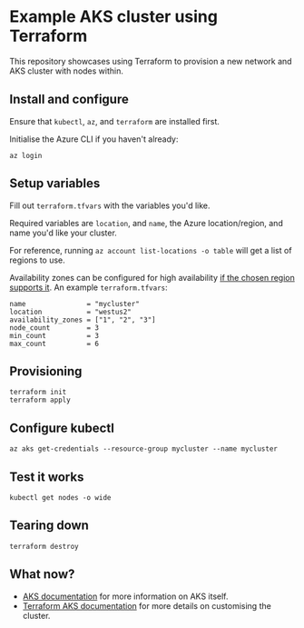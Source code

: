 # Example AKS cluster using Terraform

This repository showcases using Terraform to provision a new network and AKS cluster with nodes within.

## Install and configure

Ensure that `kubectl`, `az`, and `terraform` are installed first.

Initialise the Azure CLI if you haven't already:

```shell
az login
```

## Setup variables

Fill out `terraform.tfvars` with the variables you'd like.

Required variables are `location`, and `name`, the Azure location/region, and name you'd like your cluster.

For reference, running `az account list-locations -o table` will get a list of regions to use.

Availability zones can be configured for high availability [if the chosen region supports it](https://docs.microsoft.com/en-us/azure/aks/availability-zones#limitations-and-region-availability). An example `terraform.tfvars`:

```
name               = "mycluster"
location           = "westus2"
availability_zones = ["1", "2", "3"]
node_count         = 3
min_count          = 3
max_count          = 6
```

## Provisioning

```shell
terraform init
terraform apply
```

## Configure kubectl

```shell
az aks get-credentials --resource-group mycluster --name mycluster
```

## Test it works

```shell
kubectl get nodes -o wide
```

## Tearing down

```shell
terraform destroy
```

## What now?

* [AKS documentation](https://docs.microsoft.com/en-us/azure/aks/) for more information on AKS itself.
* [Terraform AKS documentation](https://www.terraform.io/docs/providers/azurerm/r/kubernetes_cluster.html) for more details on customising the cluster.
